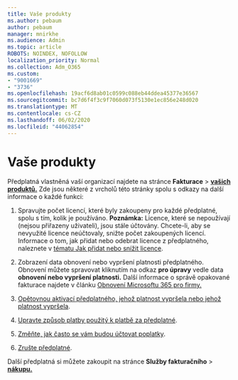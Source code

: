 ```yaml
---
title: Vaše produkty
ms.author: pebaum
author: pebaum
manager: mnirkhe
ms.audience: Admin
ms.topic: article
ROBOTS: NOINDEX, NOFOLLOW
localization_priority: Normal
ms.collection: Adm_O365
ms.custom:
- "9001669"
- "3736"
ms.openlocfilehash: 19acf6d8ab01c0599c088eb44ddea45377e36567
ms.sourcegitcommit: bc7d6f4f3c9f7060d073f5130e1ec856e248d020
ms.translationtype: MT
ms.contentlocale: cs-CZ
ms.lasthandoff: 06/02/2020
ms.locfileid: "44062854"
---
```

# <a name="your-products"></a>Vaše produkty

Předplatná vlastněná vaší organizací najdete na stránce **Fakturace**  >  **[vašich produktů.](https://go.microsoft.com/fwlink/p/?linkid=842054)** Zde jsou některé z vrcholů této stránky spolu s odkazy na další informace o každé funkci:

1. Spravujte počet licencí, které byly zakoupeny pro každé předplatné, spolu s tím, kolik je používáno.  **Poznámka:** Licence, které se nepoužívají (nejsou přiřazeny uživateli), jsou stále účtovány.  Chcete-li, aby se nevyužité licence neúčtovaly, snižte počet zakoupených licencí. Informace o tom, jak přidat nebo odebrat licence z předplatného, naleznete v [tématu Jak přidat nebo snížit licence](https://docs.microsoft.com/alchemyinsights/how-to-add-or-reduce-licenses).

2. Zobrazení data obnovení nebo vypršení platnosti předplatného.  Obnovení můžete spravovat kliknutím na odkaz **pro úpravy** vedle data **obnovení nebo vypršení platnosti.**  Další informace o správě opakované fakturace najdete v článku [Obnovení Microsoftu 365 pro firmy.](https://go.microsoft.com/fwlink/?linkid=2119216)

3. [Opětovnou aktivací předplatného, jehož platnost vypršela nebo jehož platnost vypršela](https://go.microsoft.com/fwlink/?linkid=2117519).

4. [Upravte způsob platby použitý k platbě za předplatné](https://go.microsoft.com/fwlink/?linkid=2117167).

5. [Změňte, jak často se vám budou účtovat poplatky](https://go.microsoft.com/fwlink/?linkid=2119112).

6. [Zrušte předplatné](https://go.microsoft.com/fwlink/?linkid=2119113).

Další předplatná si můžete zakoupit na stránce **Služby fakturačního**  >  [**nákupu.**](https://go.microsoft.com/fwlink/p/?linkid=868433)
